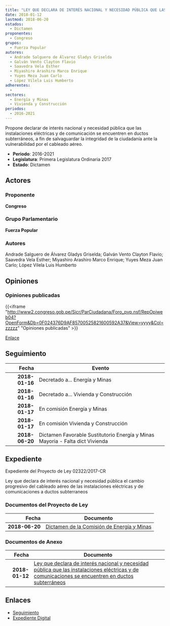 ```yaml
---
title: "LEY QUE DECLARA DE INTERÉS NACIONAL Y NECESIDAD PÚBLICA QUE LAS INSTALACIONES ELÉCTRICAS Y DE COMUNICACIONES SE ENCUENTREN EN DUCTOS SUBTERRÁNEOS"
date: 2018-01-12
lastmod: 2018-06-20
estados: 
  - Dictamen
proponentes: 
  - Congreso
grupos: 
  - Fuerza Popular
autores: 
  - Andrade Salguero de Álvarez Gladys Griselda
  - Galván Vento Clayton Flavio
  - Saavedra Vela Esther
  - Miyashiro Arashiro Marco Enrique
  - Yuyes Meza Juan Carlo
  - López Vilela Luis Humberto
adherentes: 
  - 
sectores: 
  - Energía y Minas
  - Vivienda y Construcción
periodos: 
  - 2016-2021
---
```


Propone declarar de interés nacional y necesidad pública que las instalaciones eléctricas y de comunicación se encuentren en ductos subterráneos, a fin de salvaguardar la integridad de la ciudadanía ante la vulnerabilidad por el cableado aéreo.

- **Periodo**: 2016-2021
- **Legislatura**: Primera Legislatura Ordinaria 2017
- **Estado**: Dictamen

## Actores

### Proponente

**Congreso**

### Grupo Parlamentario

**Fuerza Popular**

### Autores

Andrade Salguero de Álvarez Gladys Griselda; Galván Vento Clayton Flavio; Saavedra Vela Esther; Miyashiro Arashiro Marco Enrique; Yuyes Meza Juan Carlo; López Vilela Luis Humberto


## Opiniones

### Opiniones publicadas

{{<iframe "http://www2.congreso.gob.pe/Sicr/ParCiudadana/Foro_pvp.nsf/RepOpiweb04?OpenForm&Db=0F024376D9AF85700525821600592A37&View=yyyy&Col=zzzzz" "Opiniones publicadas" >}}

[Enlace](http://www2.congreso.gob.pe/Sicr/ParCiudadana/Foro_pvp.nsf/RepOpiweb04?OpenForm&Db=0F024376D9AF85700525821600592A37&View=yyyy&Col=zzzzz)

## Seguimiento

| Fecha | Evento |
|------:|--------|
| **2018-01-16** | Decretado a... Energía y Minas|
| **2018-01-16** | Decretado a... Vivienda y Construcción|
| **2018-01-17** | En comisión Energía y Minas|
| **2018-01-17** | En comisión Vivienda y Construcción|
| **2018-06-20** | Dictamen Favorable Sustitutorio Energía y Minas Mayoria - Falta dict Vivienda|


## Expediente

Expediente del Proyecto de Ley 02322/2017-CR

Ley que declara de interés nacional y necesidad pública el cambio progresivo del cableado aéreo de las instalaciones eléctricas y de comunicaciones a ductos subterraneos


### Documentos del Proyecto de Ley

| Fecha | Documento |
|------:|--------|
| **2018-06-20** | [Dictamen de la Comisión de Energía y Minas](http://www.leyes.congreso.gob.pe/Documentos/2016_2021/Dictamenes/Proyectos_de_Ley/02322DC11MAY20180620.pdf) |

### Documentos de Anexo

| Fecha | Documento |
|------:|--------|
| **2018-01-12** | [Ley que declara de interés nacional y necesidad pública que las instalaciones eléctricas y de comunicaciones se encuentren en ductos subterráneos](http://www.leyes.congreso.gob.pe/Documentos/2016_2021/Proyectos_de_Ley_y_de_Resoluciones_Legislativas/PL0232220180112.PDF) |

## Enlaces 

- [Seguimiento](http://www2.congreso.gob.pehttp://www2.congreso.gob.pe/Sicr/TraDocEstProc/CLProLey2016.nsf/f7fff46988ca05b1052578e100829cc7/dfa9e9d6ebf3e51105258216006fc872?OpenDocument)
- [Expediente Digital](http://www2.congreso.gob.pehttp://www2.congreso.gob.pe/Sicr/TraDocEstProc/CLProLey2016.nsf/f7fff46988ca05b1052578e100829cc7/dfa9e9d6ebf3e51105258216006fc872?OpenDocument&Click=05257FB7005EB655.eb71d0cf91d8294e05256cdf006b5706/$Body/0.1C6C)
